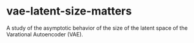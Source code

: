 # vae-latent-size-matters
A study of the asymptotic behavior of the size of the latent space of the Varational Autoencoder (VAE).
